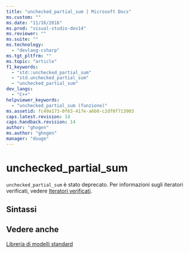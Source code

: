 ```yaml
---
title: "unchecked_partial_sum | Microsoft Docs"
ms.custom: ""
ms.date: "11/16/2016"
ms.prod: "visual-studio-dev14"
ms.reviewer: ""
ms.suite: ""
ms.technology: 
  - "devlang-csharp"
ms.tgt_pltfrm: ""
ms.topic: "article"
f1_keywords: 
  - "std::unchecked_partial_sum"
  - "std.unchecked_partial_sum"
  - "unchecked_partial_sum"
dev_langs: 
  - "C++"
helpviewer_keywords: 
  - "unchecked_partial_sum (funzione)"
ms.assetid: fc49a173-0f63-417e-a6b0-c2df0f713903
caps.latest.revision: 14
caps.handback.revision: 14
author: "ghogen"
ms.author: "ghogen"
manager: "douge"
---
```

# unchecked_partial_sum
`unchecked_partial_sum` è stato deprecato. Per informazioni sugli iteratori verificati, vedere [Iteratori verificati](/visual-cpp/standard-library/checked-iterators).  
  
## Sintassi  
  
## Vedere anche  
 [Libreria di modelli standard](../misc/standard-template-library.md)